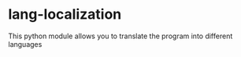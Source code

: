 # lang-localization
This python module allows you to translate the program into different languages
